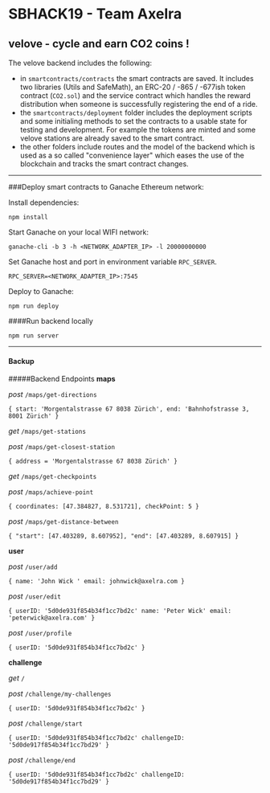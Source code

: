# SBHACK19 - Team Axelra

## velove - cycle and earn CO2 coins !

The velove backend includes the following:

- in ``smartcontracts/contracts`` the smart contracts are saved. It includes two libraries (Utils and SafeMath), an ERC-20 / -865 / -677ish token contract (``CO2.sol``) and the service contract which handles the reward distribution when someone is successfully registering the end of a ride.
- the ``smartcontracts/deployment`` folder includes the deployment scripts and some initialing methods to set the contracts to a usable state for testing and development. For example the tokens are minted and some velove stations are already saved to the smart contract.
- the other folders include routes and the model of the backend which is used as a so called "convenience layer" which eases the use of the blockchain and tracks the smart contract changes.
---------------------------------------

###Deploy smart contracts to Ganache Ethereum network:

Install dependencies:
```
npm install
```

Start Ganache on your local WIFI network:
```
ganache-cli -b 3 -h <NETWORK_ADAPTER_IP> -l 20000000000
```

Set Ganache host and port in environment variable ``RPC_SERVER``.
```
RPC_SERVER=<NETWORK_ADAPTER_IP>:7545
```

Deploy to Ganache:
```
npm run deploy
```

####Run backend locally
```
npm run server
```


---------

#### Backup

#####Backend Endpoints
**maps**

_post_ `/maps/get-directions`

`{
    start: 'Morgentalstrasse 67 8038 Zürich',
    end: 'Bahnhofstrasse 3, 8001 Zürich'
}`

_get_ `/maps/get-stations`

_post_ `/maps/get-closest-station`

`{
    address = 'Morgentalstrasse 67 8038 Zürich'
}`

_get_ `/maps/get-checkpoints`

_post_ `/maps/achieve-point`

`{
    coordinates: [47.384827, 8.531721],
    checkPoint: 5
}`

_post_ `/maps/get-distance-between`

`
{
    "start": [47.403289, 8.607952],
    "end": [47.403289, 8.607915]
}
`

**user**

_post_ `/user/add`

`{
    name: 'John Wick '
    email: johnwick@axelra.com
}`

_post_ `/user/edit`

`{
    userID: '5d0de931f854b34f1cc7bd2c'
    name: 'Peter Wick'
    email: 'peterwick@axelra.com'
}`

_post_ `/user/profile`

`{
    userID: '5d0de931f854b34f1cc7bd2c'
}`

**challenge**

_get_ `/`

_post_ `/challenge/my-challenges`

`{
    userID: '5d0de931f854b34f1cc7bd2c'
}`

_post_ `/challenge/start`

`{
    userID: '5d0de931f854b34f1cc7bd2c'
    challengeID: '5d0de917f854b34f1cc7bd29'
}`

_post_ `/challenge/end`

`{
    userID: '5d0de931f854b34f1cc7bd2c'
    challengeID: '5d0de917f854b34f1cc7bd29'
}`